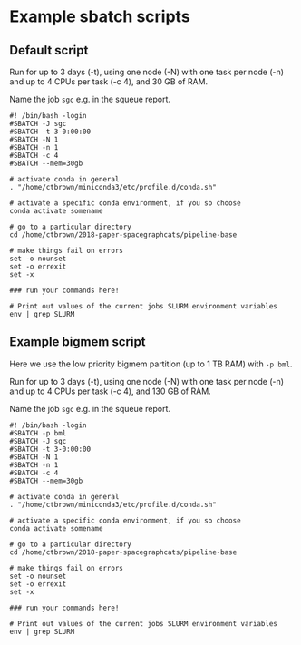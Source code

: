 # Example sbatch scripts

## Default script

Run for up to 3 days (-t), using one node (-N) with one task per node
(-n) and up to 4 CPUs per task (-c 4), and 30 GB of RAM.

Name the job `sgc` e.g. in the squeue report.

```
#! /bin/bash -login
#SBATCH -J sgc
#SBATCH -t 3-0:00:00
#SBATCH -N 1
#SBATCH -n 1
#SBATCH -c 4
#SBATCH --mem=30gb

# activate conda in general
. "/home/ctbrown/miniconda3/etc/profile.d/conda.sh"

# activate a specific conda environment, if you so choose
conda activate somename

# go to a particular directory
cd /home/ctbrown/2018-paper-spacegraphcats/pipeline-base

# make things fail on errors
set -o nounset
set -o errexit
set -x

### run your commands here!

# Print out values of the current jobs SLURM environment variables
env | grep SLURM
```

## Example bigmem script

Here we use the low priority bigmem partition (up to 1 TB RAM) with `-p bml`.

Run for up to 3 days (-t), using one node (-N) with one task per node
(-n) and up to 4 CPUs per task (-c 4), and 130 GB of RAM.

Name the job `sgc` e.g. in the squeue report.

```
#! /bin/bash -login
#SBATCH -p bml
#SBATCH -J sgc
#SBATCH -t 3-0:00:00
#SBATCH -N 1
#SBATCH -n 1
#SBATCH -c 4
#SBATCH --mem=30gb

# activate conda in general
. "/home/ctbrown/miniconda3/etc/profile.d/conda.sh"

# activate a specific conda environment, if you so choose
conda activate somename

# go to a particular directory
cd /home/ctbrown/2018-paper-spacegraphcats/pipeline-base

# make things fail on errors
set -o nounset
set -o errexit
set -x

### run your commands here!

# Print out values of the current jobs SLURM environment variables
env | grep SLURM
```
